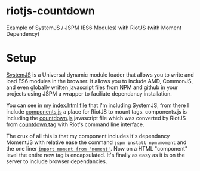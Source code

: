 # riotjs-countdown

Example of SystemJS / JSPM (ES6 Modules) with RiotJS (with Moment Dependency)

# Setup

[SystemJS](https://github.com/systemjs/systemjs) is a Universal dynamic module loader that allows you to write and load ES6 modules in the browser. It allows you to include AMD, CommonJS, and even globally written javascript files from NPM and github in your projects using JSPM a wrapper to faciliate dependancy installation.

You can see in [my index.html file](https://github.com/reggi/riotjs-countdown/blob/master/index.html#L4-L9) that I'm including SystemJS, from there I include [components.js](https://github.com/reggi/riotjs-countdown/blob/master/components.js) a place for RiotJS to mount tags. components.js is including the [countdown.js](https://github.com/reggi/riotjs-countdown/blob/master/countdown.js) javascript file which was converted by RiotJS from [countdown.tag](https://github.com/reggi/riotjs-countdown/blob/master/countdown.tag) with Riot's command line interface.

The crux of all this is that my component includes it's dependancy MomentJS with relative ease the command `jspm install npm:moment` and the one liner [`import moment from 'moment'`](https://github.com/reggi/riotjs-countdown/blob/master/countdown.tag#L1). Now on a HTML "component" level the entire new tag is encapsulated. It's finally as easy as it is on the server to include browser dependancies. 
